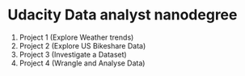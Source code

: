 # Udacity Data analyst nanodegree
1. Project 1 (Explore Weather trends)
2. Project 2 (Explore US Bikeshare Data)
3. Project 3 (Investigate a Dataset)
4. Project 4 (Wrangle and Analyse Data)
